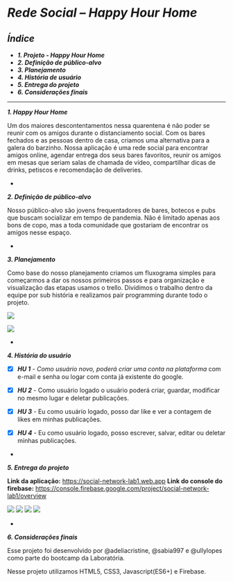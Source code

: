 # *Rede Social – Happy Hour Home*

## *Índice*

 * ***1. Projeto - Happy Hour Home***
  *  ***2. Definição de público-alvo***
   * ***3. Planejamento***
  *  ***4. História de usuário***
   * ***5. Entrega do projeto***
  *  ***6. Considerações finais***
 ___ 
  
 ***1. Happy Hour Home***
 
Um dos maiores descontentamentos nessa quarentena é não poder se reunir com os amigos durante o distanciamento social. Com os bares fechados e as pessoas dentro de casa, criamos uma alternativa para a galera do barzinho. Nossa aplicação é uma rede social para encontrar amigos online, agendar entrega dos seus bares favoritos, reunir os amigos  em mesas que seriam salas de chamada de vídeo, compartilhar dicas de drinks, petiscos e recomendação de deliveries.

*

 ***2. Definição de público-alvo***
 
Nosso público-alvo são jovens frequentadores
 de bares, botecos e pubs que buscam socializar em tempo de pandemia. Não é limitado apenas aos bons de copo, mas a toda comunidade que gostariam de encontrar os amigos nesse espaço.

* 
***3. Planejamento***
 
Como base do nosso planejamento criamos um fluxograma simples para começarmos a dar os nossos primeiros passos e para organização e visualização das etapas usamos o trello. Dividimos o trabalho dentro da equipe por sub história e realizamos pair programming durante todo o projeto.

![](/src/imagens/fluxograma.jpeg)

![](/src/imagens/trello.jpeg)

  *
  
 ***4. História do usuário***
 
 - [x] ***HU 1** - Como usuário novo, poderá criar uma conta na plataforma*
       com e-mail e senha ou logar com conta já existente do google.
       
 - [x] ***HU 2*** - Como usuário logado o usuário poderá criar, guardar,
       modificar no mesmo lugar e deletar publicações.
       
 - [x] ***HU 3*** - Eu como usuário logado, posso dar like e ver a contagem de
       likes em minhas publicações.
       
 - [x] ***HU 4*** - Eu como usuário logado, posso escrever, salvar, editar ou
       deletar minhas publicações.
   
*

 ***5. Entrega do projeto***

**Link da aplicação:** https://social-network-lab1.web.app
**Link do console do firebase:**
https://console.firebase.google.com/project/social-network-lab1/overview

![](/src/imagens/feed-mobile.jpeg)
![](/src/imagens/feed-web.jpeg)
![](/src/imagens/inicial-mobile.jpeg)
![](/src/imagens/inicial-web.jpeg)

*

 ***6. Considerações finais***
 
Esse projeto foi desenvolvido por @adeliacristine, @sabia997 e @ullylopes como parte do bootcamp da Laboratória.

Nesse projeto utilizamos HTML5, CSS3, Javascript(ES6+) e Firebase.